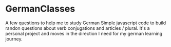 # GermanClasses
A few questions to help me to study German
Simple javascript code to build randon questions about verb conjugations and articles / plural.
It's a personal project and moves in the direction I need for my german learning journey.
